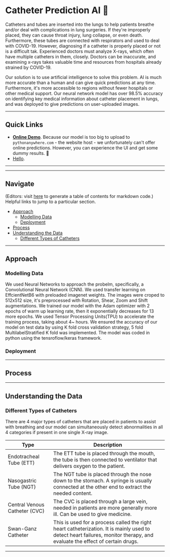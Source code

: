 # Catheter Prediction AI 🤖

Catheters and tubes are inserted into the lungs to help patients breathe and/or deal with complications in lung surgeries. If they're improperly placed, they can cause throat injury, lung collapse, or even death. Furthermore, these tubes are connected with respirators and used to deal with COVID-19. However, diagnosing if a catheter is properly placed or not is a difficult tak. Experienced doctors must analyze X-rays, which often have multiple catheters in them, closely. Doctors can be inaccurate, and examining x-rays takes valuable time and resources from hospitals already strained by COVID-19.

Our solution is to use artificial intelligence to solve this problem. AI is much more accurate than a human and can give quick predictions at any time. Furthermore, it's more accessible to regions without fewer hospitals or other medical support. Our neural network model has over 98.5% accuracy on identifying key medical information about catheter placement in lungs, and was deployed to give predictions on user-uploaded images.

---

## Quick Links
- **[Online Demo](https://catheterdetection.pythonanywhere.com/)**. Because our model is too big to upload to `pythonanywhere.com` - the website host - we unfortunately can't offer online predictions. However, you can experience the UI and get some dummy results. 🙂
- [Hello]().

---

---

## Navigate
(Editors: visit [here](https://ecotrust-canada.github.io/markdown-toc/) to generate a table of contents for markdown code.)
Helpful links to jump to a particular section.
- [Approach](#approach)
  * [Modelling Data](#modelling-data)
  * [Deployment](#deployment)
- [Process](#process)
- [Understanding the Data](#understanding-the-data)
  * [Different Types of Catheters](#different-types-of-catheters)

---

## Approach
### Modelling Data
We used Neural Networks to approach the probelm, specifically, a Convolutional Neural Network (CNN). We used transfer learning on EffcientNetB6 with preloaded imagenet weights. The images were croped to 512x512 size, it's preprocessed with Rotation, Shear, Zoom and Shift augmentations. We trained our model with the Adam optimizer with 2 epochs of warm up learning rate, then it exponentially decreases for 13 more epochs. We used Tensor Processing Units(TPU) to accelerate the training process, taking about 4~ hours. We ensured the accuracy of our model on test data by using K fold cross validation strategy, 5 fold MultilabelStratified K fold was implemented. The model was coded in python using the tensroflow/keras framework.

### Deployment
  
---

## Process

---

## Understanding the Data
### Different Types of Catheters
There are 4 major types of catheters that are placed in patients to assist with breathing and our model can simultaneously detect abnormalities in all 4 categories if present in one single X-ray image.

| Type | Description |
| --- | --- | 
| Endotracheal Tube (ETT) | The ETT tube is placed through the mouth, the tube is then connected to ventilator that delivers oxygen to the patient. |
| Nasogastric Tube (NGT) | The NGT tube is placed through the nose down to the stomach. A syringe is usually connected at the other end to extract the needed content. |
| Central Venous Catheter (CVC) | The CVC is placed through a large vein, needed in patients are more generally more ill. Can be used to give medicine. |
| Swan-Ganz Catheter | This is used for a process called the right heart catheterization. It is mainly used to detect heart failures, monitor therapy, and evaluate the effect of certain drugs. |

---  



